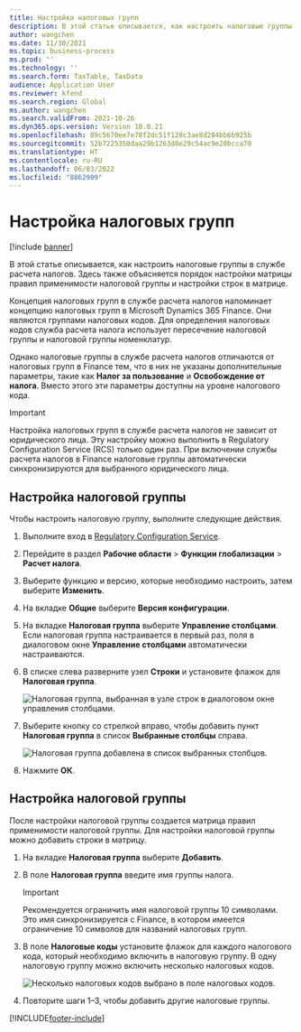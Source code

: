 ```yaml
---
title: Настройка налоговых групп
description: В этой статье описывается, как настроить налоговые группы в службе расчета налогов.
author: wangchen
ms.date: 11/30/2021
ms.topic: business-process
ms.prod: ''
ms.technology: ''
ms.search.form: TaxTable, TaxData
audience: Application User
ms.reviewer: kfend
ms.search.region: Global
ms.author: wangchen
ms.search.validFrom: 2021-10-26
ms.dyn365.ops.version: Version 10.0.21
ms.openlocfilehash: 89c5670ee7e78f2dc51f128c3ae8d284bb6b925b
ms.sourcegitcommit: 52b7225350daa29b1263d8e29c54ac9e20bcca70
ms.translationtype: HT
ms.contentlocale: ru-RU
ms.lasthandoff: 06/03/2022
ms.locfileid: "8862909"
---
```

# <a name="set-up-tax-groups"></a>Настройка налоговых групп

[!include [banner](../includes/banner.md)]

В этой статье описывается, как настроить налоговые группы в службе расчета налогов. Здесь также объясняется порядок настройки матрицы правил применимости налоговой группы и настройки строк в матрице.

Концепция налоговых групп в службе расчета налогов напоминает концепцию налоговых групп в Microsoft Dynamics 365 Finance. Они являются группами налоговых кодов. Для определения налоговых кодов служба расчета налога использует пересечение налоговой группы и налоговой группы номенклатур.

Однако налоговые группы в службе расчета налогов отличаются от налоговых групп в Finance тем, что в них не указаны дополнительные параметры, такие как **Налог за пользование** и **Освобождение от налога**. Вместо этого эти параметры доступны на уровне налогового кода.

> [!IMPORTANT]
> Настройка налоговых групп в службе расчета налогов не зависит от юридического лица. Эту настройку можно выполнить в Regulatory Configuration Service (RCS) только один раз. При включении службы расчета налогов в Finance налоговые группы автоматически синхронизируются для выбранного юридического лица.

## <a name="set-up-a-tax-group"></a>Настройка налоговой группы

Чтобы настроить налоговую группу, выполните следующие действия.

1. Выполните вход в [Regulatory Configuration Service](https://marketing.configure.global.dynamics.com/).
2. Перейдите в раздел **Рабочие области** \> **Функции глобализации** \> **Расчет налога**.
3. Выберите функцию и версию, которые необходимо настроить, затем выберите **Изменить**.
4. На вкладке **Общие** выберите **Версия конфигурации**.
5. На вкладке **Налоговая группа** выберите **Управление столбцами**. Если налоговая группа настраивается в первый раз, поля в диалоговом окне **Управление столбцами** автоматически настраиваются.
6. В списке слева разверните узел **Строки** и установите флажок для **Налоговая группа**.

    ![Налоговая группа, выбранная в узле строк в диалоговом окне управления столбцами.](media/select-tax-group.png)

7. Выберите кнопку со стрелкой вправо, чтобы добавить пункт **Налоговая группа** в список **Выбранные столбцы** справа.

    ![Налоговая группа добавлена в список выбранных столбцов.](media/add-tax-group.png)

8. Нажмите **ОК**.

## <a name="configure-a-tax-group"></a>Настройка налоговой группы

После настройки налоговой группы создается матрица правил применимости налоговой группы. Для настройки налоговой группы можно добавить строки в матрицу.

1. На вкладке **Налоговая группа** выберите **Добавить**.
2. В поле **Налоговая группа** введите имя группы налога.

    > [!IMPORTANT]
    > Рекомендуется ограничить имя налоговой группы 10 символами. Это имя синхронизируется с Finance, в котором имеется ограничение 10 символов для названий налоговых групп.

3. В поле **Налоговые коды** установите флажок для каждого налогового кода, который необходимо включить в налоговую группу. В одну налоговую группу можно включить несколько налоговых кодов.

    ![Несколько налоговых кодов выбрано в поле налоговых кодов.](media/multiple-tax-codes-selection.png)

4. Повторите шаги 1–3, чтобы добавить другие налоговые группы.

[!INCLUDE[footer-include](../../includes/footer-banner.md)]
